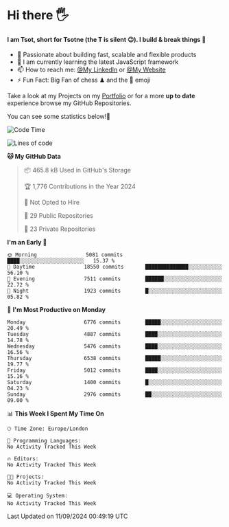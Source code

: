 # Hi there :raised_hand_with_fingers_splayed:
#### I am Tsot, short for Tsotne (the T is silent :wink:). I build & break things :space_invader:
- :telescope: Passionate about building fast, scalable and flexible products
- :seedling: I am currently learning the latest JavaScript framework 
- :mailbox: How to reach me: [@My LinkedIn](https://www.linkedin.com/in/tsotne-gvadzabia/) or [@My Website](https://tsotne.co.uk/contact)
- :zap: Fun Fact: Big Fan of chess ♟ and the 👾 emoji

Take a look at my Projects on my [Portfolio](https://tsotne.co.uk/) or for a more **up to date** experience browse my GitHub Repositories.

You can see some statistics below!:space_invader:
<!--START_SECTION:waka-->
![Code Time](http://img.shields.io/badge/Code%20Time-761%20hrs%202%20mins-blue)

![Lines of code](https://img.shields.io/badge/From%20Hello%20World%20I%27ve%20Written-12.2%20million%20lines%20of%20code-blue)

**🐱 My GitHub Data** 

> 📦 465.8 kB Used in GitHub's Storage 
 > 
> 🏆 1,776 Contributions in the Year 2024
 > 
> 🚫 Not Opted to Hire
 > 
> 📜 29 Public Repositories 
 > 
> 🔑 23 Private Repositories 
 > 
**I'm an Early 🐤** 

```text
🌞 Morning                5081 commits        ████░░░░░░░░░░░░░░░░░░░░░   15.37 % 
🌆 Daytime                18550 commits       ██████████████░░░░░░░░░░░   56.10 % 
🌃 Evening                7511 commits        ██████░░░░░░░░░░░░░░░░░░░   22.72 % 
🌙 Night                  1923 commits        █░░░░░░░░░░░░░░░░░░░░░░░░   05.82 % 
```
📅 **I'm Most Productive on Monday** 

```text
Monday                   6776 commits        █████░░░░░░░░░░░░░░░░░░░░   20.49 % 
Tuesday                  4887 commits        ████░░░░░░░░░░░░░░░░░░░░░   14.78 % 
Wednesday                5476 commits        ████░░░░░░░░░░░░░░░░░░░░░   16.56 % 
Thursday                 6538 commits        █████░░░░░░░░░░░░░░░░░░░░   19.77 % 
Friday                   5012 commits        ████░░░░░░░░░░░░░░░░░░░░░   15.16 % 
Saturday                 1400 commits        █░░░░░░░░░░░░░░░░░░░░░░░░   04.23 % 
Sunday                   2976 commits        ██░░░░░░░░░░░░░░░░░░░░░░░   09.00 % 
```


📊 **This Week I Spent My Time On** 

```text
🕑︎ Time Zone: Europe/London

💬 Programming Languages: 
No Activity Tracked This Week

🔥 Editors: 
No Activity Tracked This Week

🐱‍💻 Projects: 
No Activity Tracked This Week

💻 Operating System: 
No Activity Tracked This Week
```


 Last Updated on 11/09/2024 00:49:19 UTC
<!--END_SECTION:waka-->
